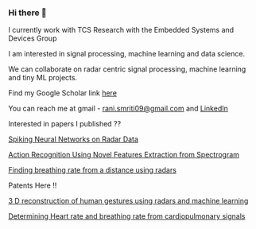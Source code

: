 ### Hi there 👋

I currently work with TCS Research with the Embedded Systems and Devices Group

I am interested in signal processing, machine learning and data science.

We can collaborate on radar centric signal processing, machine learning and tiny ML projects.

Find my Google Scholar link [here](https://scholar.google.com/citations?user=yyv1MPkAAAAJ&hl=en&oi=ao)

You can reach me at gmail - rani.smriti09@gmail.com and [LinkedIn](https://www.linkedin.com/in/smriti-rani-12116a29/)

Interested in papers I published ??

[Spiking Neural Networks on Radar Data](https://ieeexplore.ieee.org/abstract/document/9206853)

[Action Recognition Using Novel Features Extraction from Spectrogram](https://dl.acm.org/doi/abs/10.1145/3410530.3414362)

[Finding breathing rate from a distance using radars](https://ieeexplore.ieee.org/abstract/document/8956905)

Patents Here !! 

[3 D reconstruction of human gestures using radars and machine learning](https://patentimages.storage.googleapis.com/7f/b8/1f/73bc47afaf4e27/US20200310549A1.pdf)

[Determining Heart rate and breathing rate from cardiopulmonary signals](https://patents.google.com/patent/US20210298607A1/en)


<!--
**RaniSmriti/RaniSmriti** is a ✨ _special_ ✨ repository because its `README.md` (this file) appears on your GitHub profile.

Here are some ideas to get you started:

- 🔭 I’m currently working on ...
- 🌱 I’m currently learning ...
- 👯 I’m looking to collaborate on ...
- 🤔 I’m looking for help with ...
- 💬 Ask me about ...
- 📫 How to reach me: ...
- 😄 Pronouns: ...
- ⚡ Fun fact: ...
-->
